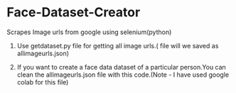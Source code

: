 # Face-Dataset-Creator


Scrapes Image urls from google using selenium(python)

1. Use getdataset.py file for getting all image urls.( file will we saved as allimageurls.json)

2. If you want to create a face data dataset of a particular person.You can clean the allimageurls.json file with this code.(Note - I have used google colab for this file)


